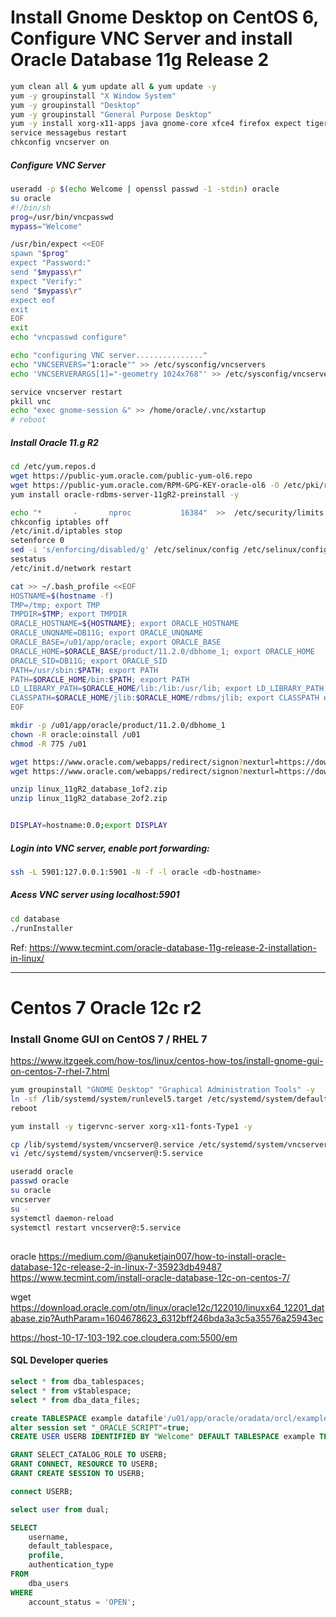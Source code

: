 # Install Gnome Desktop on CentOS 6, Configure VNC Server and install Oracle Database 11g Release 2

```sh
yum clean all & yum update all & yum update -y
yum -y groupinstall "X Window System" 
yum -y groupinstall "Desktop"
yum -y groupinstall "General Purpose Desktop"
yum -y install xorg-x11-apps java gnome-core xfce4 firefox expect tigervnc-server wget ntp mlocate
service messagebus restart
chkconfig vncserver on
```
##### Configure VNC Server
```sh
useradd -p $(echo Welcome | openssl passwd -1 -stdin) oracle
su oracle
#!/bin/sh
prog=/usr/bin/vncpasswd
mypass="Welcome"

/usr/bin/expect <<EOF
spawn "$prog"
expect "Password:"
send "$mypass\r"
expect "Verify:"
send "$mypass\r"
expect eof
exit
EOF
exit
echo "vncpasswd configure"

echo "configuring VNC server..............."
echo "VNCSERVERS="1:oracle"" >> /etc/sysconfig/vncservers
echo 'VNCSERVERARGS[1]="-geometry 1024x768"' >> /etc/sysconfig/vncservers

service vncserver restart
pkill vnc
echo "exec gnome-session &" >> /home/oracle/.vnc/xstartup
# reboot
```
##### Install Oracle 11.g R2

```sh
cd /etc/yum.repos.d
wget https://public-yum.oracle.com/public-yum-ol6.repo
wget https://public-yum.oracle.com/RPM-GPG-KEY-oracle-ol6 -O /etc/pki/rpm-gpg/RPM-GPG-KEY-oracle
yum install oracle-rdbms-server-11gR2-preinstall -y

echo "*       -       nproc           16384"  >>  /etc/security/limits.d/90-nproc.conf
chkconfig iptables off
/etc/init.d/iptables stop
setenforce 0
sed -i 's/enforcing/disabled/g' /etc/selinux/config /etc/selinux/config
sestatus
/etc/init.d/network restart

cat >> ~/.bash_profile <<EOF
HOSTNAME=$(hostname -f)
TMP=/tmp; export TMP
TMPDIR=$TMP; export TMPDIR
ORACLE_HOSTNAME=${HOSTNAME}; export ORACLE_HOSTNAME
ORACLE_UNQNAME=DB11G; export ORACLE_UNQNAME
ORACLE_BASE=/u01/app/oracle; export ORACLE_BASE
ORACLE_HOME=$ORACLE_BASE/product/11.2.0/dbhome_1; export ORACLE_HOME
ORACLE_SID=DB11G; export ORACLE_SID
PATH=/usr/sbin:$PATH; export PATH
PATH=$ORACLE_HOME/bin:$PATH; export PATH
LD_LIBRARY_PATH=$ORACLE_HOME/lib:/lib:/usr/lib; export LD_LIBRARY_PATH
CLASSPATH=$ORACLE_HOME/jlib:$ORACLE_HOME/rdbms/jlib; export CLASSPATH export PATH
EOF

mkdir -p /u01/app/oracle/product/11.2.0/dbhome_1
chown -R oracle:oinstall /u01
chmod -R 775 /u01

wget https://www.oracle.com/webapps/redirect/signon?nexturl=https://download.oracle.com/otn/linux/oracle11g/R2/linux.x64_11gR2_database_1of2.zip
wget https://www.oracle.com/webapps/redirect/signon?nexturl=https://download.oracle.com/otn/linux/oracle11g/R2/linux.x64_11gR2_database_2of2.zip

unzip linux_11gR2_database_1of2.zip
unzip linux_11gR2_database_2of2.zip


DISPLAY=hostname:0.0;export DISPLAY
```

##### Login into VNC server, enable port forwarding:
```sh
ssh -L 5901:127.0.0.1:5901 -N -f -l oracle <db-hostname>
```

##### Acess VNC server using localhost:5901
```sh
cd database
./runInstaller
```
Ref: https://www.tecmint.com/oracle-database-11g-release-2-installation-in-linux/

------------------------------------------------------------------------------------------------------------------------------------------------------------

# Centos 7 Oracle 12c r2

### Install Gnome GUI on CentOS 7 / RHEL 7
 https://www.itzgeek.com/how-tos/linux/centos-how-tos/install-gnome-gui-on-centos-7-rhel-7.html
```bash
yum groupinstall "GNOME Desktop" "Graphical Administration Tools" -y
ln -sf /lib/systemd/system/runlevel5.target /etc/systemd/system/default.target
reboot

yum install -y tigervnc-server xorg-x11-fonts-Type1 -y

cp /lib/systemd/system/vncserver@.service /etc/systemd/system/vncserver@:5.service
vi /etc/systemd/system/vncserver@:5.service

useradd oracle
passwd oracle
su oracle
vncserver
su -
systemctl daemon-reload
systemctl restart vncserver@:5.service
```
## 
oracle
https://medium.com/@anuketjain007/how-to-install-oracle-database-12c-release-2-in-linux-7-35923db49487
https://www.tecmint.com/install-oracle-database-12c-on-centos-7/

wget https://download.oracle.com/otn/linux/oracle12c/122010/linuxx64_12201_database.zip?AuthParam=1604678623_6312bff246bda3a3c5a35576a25943ec


https://host-10-17-103-192.coe.cloudera.com:5500/em

#### SQL Developer queries

```sql
select * from dba_tablespaces;
select * from v$tablespace;
select * from dba_data_files;

create TABLESPACE example datafile'/u01/app/oracle/oradata/orcl/example.dbf' size 800m;
alter session set "_ORACLE_SCRIPT"=true;  
CREATE USER USERB IDENTIFIED BY "Welcome" DEFAULT TABLESPACE example TEMPORARY TABLESPACE TEMP PROFILE DEFAULT ACCOUNT UNLOCK;

GRANT SELECT_CATALOG_ROLE TO USERB;
GRANT CONNECT, RESOURCE TO USERB; 
GRANT CREATE SESSION TO USERB;

connect USERB;

select user from dual;

SELECT 
    username, 
    default_tablespace, 
    profile, 
    authentication_type
FROM
    dba_users
WHERE 
    account_status = 'OPEN';






```
